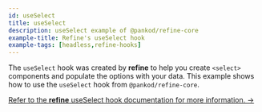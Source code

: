 ```yaml
---
id: useSelect
title: useSelect
description: useSelect example of @pankod/refine-core
example-title: Refine's useSelect hook
example-tags: [headless,refine-hooks]
---
```


The `useSelect` hook was created by **refine** to help you create `<select>` components and populate the options with your data. This example shows how to use the `useSelect` hook from `@pankod/refine-core`.

[Refer to the **refine** useSelect hook documentation for more information. →](/docs/api-reference/core/hooks/useSelect/index)

<CodeSandboxExample path="core-use-select" />
